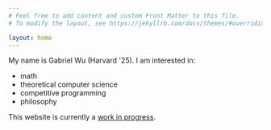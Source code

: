 ```yaml
---
# Feel free to add content and custom Front Matter to this file.
# To modify the layout, see https://jekyllrb.com/docs/themes/#overriding-theme-defaults

layout: home
---
```


My name is Gabriel Wu (Harvard '25). I am interested in:
<ul>
	<li> math </li>
	<li> theoretical computer science </li>
	<li> competitive programming </li>
	<li> philosophy </li>
</ul>
This website is currently a <u>work in progress</u>.